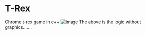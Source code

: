 # T-Rex
Chrome t-rex game in c++
![image](https://user-images.githubusercontent.com/97229694/226453551-b431a969-f22f-40a8-bc2b-33180ecda0ed.png)
The above is the logic without graphics.....
.
